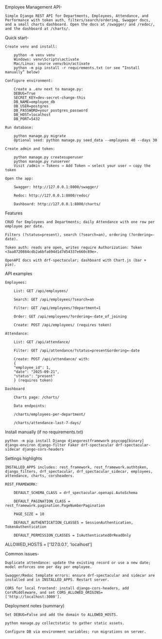 Employee Management API-

    Simple Django REST API for Departments, Employees, Attendance, and Performance with token auth, filters/search/ordering, Swagger docs, and a small charts dashboard. Open the docs at /swagger/ and /redoc/, and the dashboard at /charts/.

Quick start-

    Create venv and install:

        python -m venv venv
        Windows: venv\Scripts\activate
        Mac/Linux: source venv/bin/activate
        python -m pip install -r requirements.txt (or see “Install manually” below)

    Configure environment:

        Create a .env next to manage.py:
        DEBUG=True
        SECRET_KEY=dev-secret-change-this
        DB_NAME=employee_db
        DB_USER=postgres
        DB_PASSWORD=your_postgres_password
        DB_HOST=localhost
        DB_PORT=5432

    Run database:

        python manage.py migrate
        Optional seed: python manage.py seed_data --employees 40 --days 30

    Create admin and token:

        python manage.py createsuperuser
        python manage.py runserver
        Visit /admin → Tokens → Add Token → select your user → copy the token

    Open the app:

        Swagger: http://127.0.0.1:8000/swagger/

        Redoc: http://127.0.0.1:8000/redoc/

        Dashboard: http://127.0.0.1:8000/charts/

Features

    CRUD for Employees and Departments; daily Attendance with one row per employee per date.

    Filters (?status=present), search (?search=an), ordering (?ordering=-date).

    Token auth: reads are open, writes require Authorization: Token <3aa8720884cdb2a6bfa694d1d7d54337e660c89e>.

    OpenAPI docs with drf-spectacular; dashboard with Chart.js (bar + pie).

API examples

    Employees:

        List: GET /api/employees/

        Search: GET /api/employees/?search=an

        Filter: GET /api/employees/?department=1

        Order: GET /api/employees/?ordering=-date_of_joining

        Create: POST /api/employees/ (requires token)

    Attendance:

        List: GET /api/attendance/

        Filter: GET /api/attendance/?status=present&ordering=-date

        Create: POST /api/attendance/ with:
        {
        "employee_id": 1,
        "date": "2025-09-21",
        "status": "present"
        } (requires token)

    Dashboard

        Charts page: /charts/

        Data endpoints:

        /charts/employees-per-department/

        /charts/attendance-last-7-days/

Install manually (if no requirements.txt)

    python -m pip install Django djangorestframework psycopg[binary] django-environ django-filter Faker drf-spectacular drf-spectacular-sidecar django-cors-headers

Settings highlights

    INSTALLED_APPS includes: rest_framework, rest_framework.authtoken, django_filters, drf_spectacular, drf_spectacular_sidecar, employees, attendance, charts, corsheaders.

    REST_FRAMEWORK:

        DEFAULT_SCHEMA_CLASS = drf_spectacular.openapi.AutoSchema

        DEFAULT_PAGINATION_CLASS = rest_framework.pagination.PageNumberPagination

        PAGE_SIZE = 10

        DEFAULT_AUTHENTICATION_CLASSES = SessionAuthentication, TokenAuthentication

        DEFAULT_PERMISSION_CLASSES = IsAuthenticatedOrReadOnly

ALLOWED_HOSTS = ['127.0.0.1', 'localhost']

Common issues-

    Duplicate attendance: update the existing record or use a new date; model enforces one per day per employee.

    Swagger/Redoc template errors: ensure drf-spectacular and sidecar are installed and in INSTALLED_APPS. Restart server.

    CORS for local frontend: install django-cors-headers, add CorsMiddleware, and set CORS_ALLOWED_ORIGINS=['http://localhost:3000'].

Deployment notes (summary)

    Set DEBUG=False and add the domain to ALLOWED_HOSTS.

    python manage.py collectstatic to gather static assets.

    Configure DB via environment variables; run migrations on server.